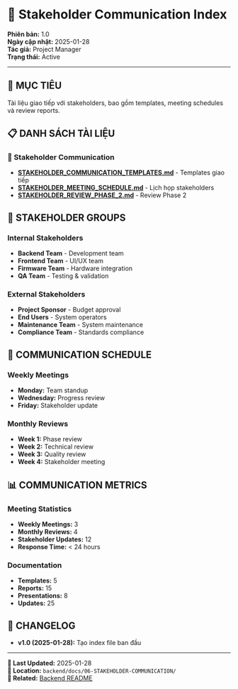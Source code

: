 # 🤝 Stakeholder Communication Index

**Phiên bản:** 1.0  
**Ngày cập nhật:** 2025-01-28  
**Tác giả:** Project Manager  
**Trạng thái:** Active  

---

## 🎯 **MỤC TIÊU**
Tài liệu giao tiếp với stakeholders, bao gồm templates, meeting schedules và review reports.

## 📋 **DANH SÁCH TÀI LIỆU**

### **📖 Stakeholder Communication**
- **[STAKEHOLDER_COMMUNICATION_TEMPLATES.md](./STAKEHOLDER_COMMUNICATION_TEMPLATES.md)** - Templates giao tiếp
- **[STAKEHOLDER_MEETING_SCHEDULE.md](./STAKEHOLDER_MEETING_SCHEDULE.md)** - Lịch họp stakeholders
- **[STAKEHOLDER_REVIEW_PHASE_2.md](./STAKEHOLDER_REVIEW_PHASE_2.md)** - Review Phase 2

## 👥 **STAKEHOLDER GROUPS**

### **Internal Stakeholders**
- **Backend Team** - Development team
- **Frontend Team** - UI/UX team
- **Firmware Team** - Hardware integration
- **QA Team** - Testing & validation

### **External Stakeholders**
- **Project Sponsor** - Budget approval
- **End Users** - System operators
- **Maintenance Team** - System maintenance
- **Compliance Team** - Standards compliance

## 📅 **COMMUNICATION SCHEDULE**

### **Weekly Meetings**
- **Monday:** Team standup
- **Wednesday:** Progress review
- **Friday:** Stakeholder update

### **Monthly Reviews**
- **Week 1:** Phase review
- **Week 2:** Technical review
- **Week 3:** Quality review
- **Week 4:** Stakeholder meeting

## 📊 **COMMUNICATION METRICS**

### **Meeting Statistics**
- **Weekly Meetings:** 3
- **Monthly Reviews:** 4
- **Stakeholder Updates:** 12
- **Response Time:** < 24 hours

### **Documentation**
- **Templates:** 5
- **Reports:** 15
- **Presentations:** 8
- **Updates:** 25

## 🔄 **CHANGELOG**
- **v1.0 (2025-01-28):** Tạo index file ban đầu

---

**📅 Last Updated:** 2025-01-28  
**📁 Location:** `backend/docs/06-STAKEHOLDER-COMMUNICATION/`  
**🔗 Related:** [Backend README](../../README.md)
